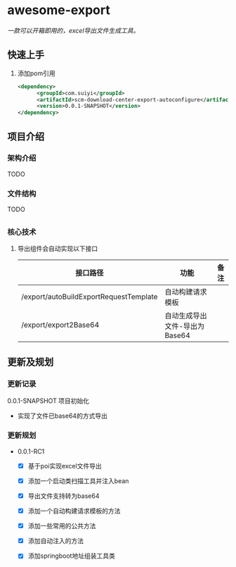 # awesome-export

*一款可以开箱即用的，excel导出文件生成工具。*

## 快速上手
1. 添加pom引用

   ```xml
   <dependency>
         <groupId>com.suiyi</groupId>
         <artifactId>scm-download-center-export-autoconfigure</artifactId>
         <version>0.0.1-SNAPSHOT</version>
   </dependency>
   ```


## 项目介绍

### 架构介绍

TODO



### 文件结构

TODO

## 

### 核心技术

1. 导出组件会自动实现以下接口

   | 接口路径                               | 功能                                     | 备注                                        |
   | -------------------------------------- | ---------------------------------------- | ------------------------------------------- |
   | /export/autoBuildExportRequestTemplate | 自动构建请求模板                         |                                             |
   | /export/export2Base64                  | 自动生成导出文件-导出为Base64            |                                             |



## 

## 更新及规划

### 更新记录

0.0.1-SNAPSHOT 项目初始化 

- 实现了文件已base64的方式导出


### 更新规划

- 0.0.1-RC1
  - [x] 基于poi实现excel文件导出
  - [x] 添加一个启动类扫描工具并注入bean
  - [x] 导出文件支持转为base64
  - [x] 添加一个自动构建请求模板的方法
  - [x] 添加一些常用的公共方法
  - [x] 添加自动注入的方法
  - [x] 添加springboot地址组装工具类

